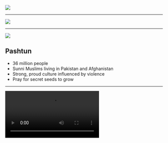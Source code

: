 ![](https://res.cloudinary.com/kiekies/image/upload/v1740941683/prayer/xt4bbdpzelyxwdnq113o.png)

---

![](https://storage.googleapis.com/prayer-videos/images/pastun.svg)

---

![](https://res.cloudinary.com/kiekies/image/upload/v1740942893/prayer/kppmgvhoiokhx5ape2p0.jpg)

## Pashtun

- 36 million people
- Sunni Muslims living in Pakistan and Afghanistan
- Strong, proud culture influenced by violence
- Pray for secret seeds to grow

---

![](https://storage.googleapis.com/prayer-videos/peoples/pashtun.mp4)
